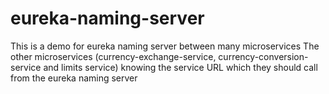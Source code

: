 # eureka-naming-server

This is a demo for eureka naming server between many microservices
The other microservices (currency-exchange-service, currency-conversion-service and limits service) knowing the service URL which they should call from the eureka naming server 
